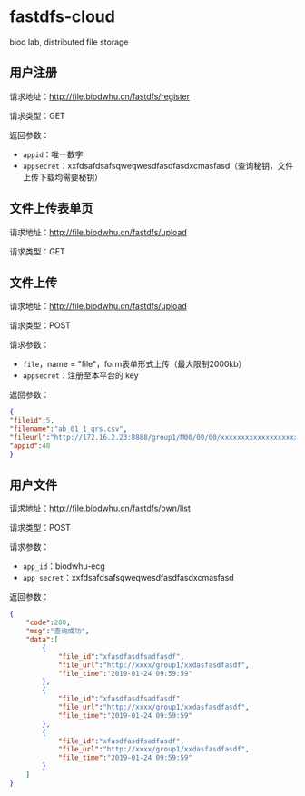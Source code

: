 # fastdfs-cloud

biod lab, distributed file storage



## 用户注册

请求地址：http://file.biodwhu.cn/fastdfs/register

请求类型：GET

返回参数：

- `appid`：唯一数字
- `appsecret`：xxfdsafdsafsqweqwesdfasdfasdxcmasfasd（查询秘钥，文件上传下载均需要秘钥）



## 文件上传表单页

请求地址：http://file.biodwhu.cn/fastdfs/upload

请求类型：GET





## 文件上传

请求地址：http://file.biodwhu.cn/fastdfs/upload

请求类型：POST

请求参数：

- `file`，name = "file"，form表单形式上传（最大限制2000kb）
- `appsecret`：注册至本平台的 key

返回参数：

```json
{
"fileid":5,
"filename":"ab_01_1_qrs.csv",
"fileurl":"http://172.16.2.23:8888/group1/M00/00/00/xxxxxxxxxxxxxxxxxxxx.csv",
"appid":40
}
```



## 用户文件

请求地址：http://file.biodwhu.cn/fastdfs/own/list

请求类型：POST

请求参数：

- `app_id`：biodwhu-ecg
- `app_secret`：xxfdsafdsafsqweqwesdfasdfasdxcmasfasd

返回参数：

```json
{
    "code":200,
    "msg":"查询成功",
    "data":[
        {
            "file_id":"xfasdfasdfsadfasdf",
            "file_url":"http://xxxx/group1/xxdasfasdfasdf",
            "file_time":"2019-01-24 09:59:59"
        },
        {
            "file_id":"xfasdfasdfsadfasdf",
            "file_url":"http://xxxx/group1/xxdasfasdfasdf",
            "file_time":"2019-01-24 09:59:59"
        },
        {
            "file_id":"xfasdfasdfsadfasdf",
            "file_url":"http://xxxx/group1/xxdasfasdfasdf",
            "file_time":"2019-01-24 09:59:59"
        }
    ]
}
```

